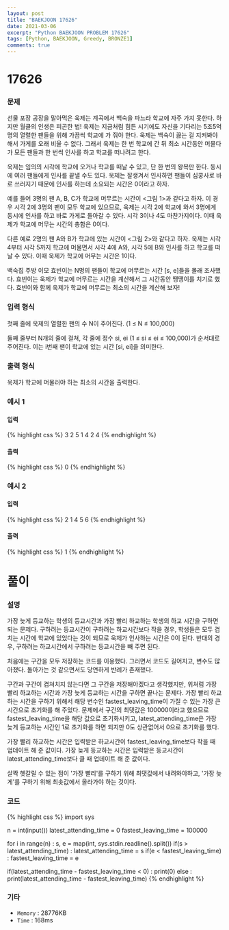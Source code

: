 ```yaml
---
layout: post
title: "BAEKJOON 17626"
date: 2021-03-06
excerpt: "Python BAEKJOON PROBLEM 17626"
tags: [Python, BAEKJOON, Greedy, BRONZE1]
comments: true
---
```


# 17626

### 문제
선물 포장 공장을 말아먹은 욱제는 계곡에서 백숙을 파느라 학교에 자주 가지 못한다. 하지만 월클의 인생은 피곤한 법! 욱제는 지금처럼 힘든 시기에도 자신을 기다리는 5조5억명의 열렬한 팬들을 위해 가끔씩 학교에 가 줘야 한다. 욱제는 백숙이 끓는 걸 지켜봐야 해서 가게를 오래 비울 수 없다. 그래서 욱제는 한 번 학교에 간 뒤 최소 시간동안 머물다가 모든 팬들과 한 번씩 인사를 하고 학교를 떠나려고 한다.

욱제는 임의의 시각에 학교에 오거나 학교를 떠날 수 있고, 단 한 번의 왕복만 한다. 동시에 여러 팬들에게 인사를 끝낼 수도 있다. 욱제는 잘생겨서 인사하면 팬들이 심쿵사로 바로 쓰러지기 때문에 인사를 하는데 소요되는 시간은 0이라고 하자.

예를 들어 3명의 팬 A, B, C가 학교에 머무르는 시간이 <그림 1>과 같다고 하자. 이 경우 시각 2에 3명의 팬이 모두 학교에 있으므로, 욱제는 시각 2에 학교에 와서 3명에게 동시에 인사를 하고 바로 가게로 돌아갈 수 있다. 시각 3이나 4도 마찬가지이다. 이때 욱제가 학교에 머무는 시간의 총합은 0이다.

다른 예로 2명의 팬 A와 B가 학교에 있는 시간이 <그림 2>와 같다고 하자. 욱제는 시각 4부터 시각 5까지 학교에 머물면서 시각 4에 A와, 시각 5에 B와 인사를 하고 학교를 떠날 수 있다. 이때 욱제가 학교에 머무는 시간은 1이다.

백숙집 주방 이모 효빈이는 N명의 팬들이 학교에 머무르는 시간 [s, e]들을 몰래 조사했다. 효빈이는 욱제가 학교에 머무르는 시간을 계산해서 그 시간동안 땡땡이를 치기로 했다. 효빈이와 함께 욱제가 학교에 머무르는 최소의 시간을 계산해 보자!

### 입력 형식
첫째 줄에 욱제의 열렬한 팬의 수 N이 주어진다. (1 ≤ N ≤ 100,000)

둘째 줄부터 N개의 줄에 걸쳐, 각 줄에 정수 si, ei (1 ≤ si ≤ ei ≤ 100,000)가 순서대로 주어진다. 이는 i번째 팬이 학교에 있는 시간 [si, ei]을 의미한다.

### 출력 형식
욱제가 학교에 머물러야 하는 최소의 시간을 출력한다.

### 예시 1
#### 입력
{% highlight css %}
3
2 5
1 4
2 4
{% endhighlight %}
#### 출력
{% highlight css %}
0
{% endhighlight %}

### 예시 2
#### 입력
{% highlight css %}
2
1 4
5 6
{% endhighlight %}
#### 출력
{% highlight css %}
1
{% endhighlight %}

# 풀이

### 설명
가장 늦게 등교하는 학생의 등교시간과 가장 빨리 하교하는 학생의 하교 시간을 구하면 되는 문제다. 
구하려는 등교시간이 구하려는 하교시간보다 작을 경우, 학생들은 모두 겹치는 시간에 학교에 있었다는 것이 되므로 욱제가 인사하는 시간은 0이 된다.
반대의 경우, 구하려는 하교시간에서 구하려는 등교시간을 빼 주면 된다.

처음에는 구간을 모두 저장하는 코드를 이용했다. 그러면서 코드도 길어지고, 변수도 많아졌다. 
돌아가는 것 같으면서도 당연하게 반례가 존재했다.

구간과 구간이 겹쳐치지 않는다면 그 구간을 저장해야겠다고 생각했지만, 위처럼 가장 빨리 하교하는 시간과 가장 늦게 등교하는 시간을 구하면 끝나는 문제다.
가장 빨리 하교하는 시간을 구하기 위해서 해당 변수인 fastest_leaving_time이 가질 수 있는 가장 큰 시간으로 초기화를 해 주었다.
문제에서 구간의 최댓값은 100000이라고 했으므로 fastest_leaving_time을 해당 값으로 초기화시키고, latest_attending_time은 가장 늦게 등교하는 시간인 1로 초기화를 하면 되지만 0도 상관없어서 0으로 초기화를 했다.

가장 빨리 하교하는 시간은 입력받은 하교시간이 fastest_leaving_time보다 작을 때 업데이트 해 준 값이다.
가장 늦게 등교하는 시간은 입력받은 등교시간이 latest_attending_time보다 클 때 업데이트 해 준 값이다.

살짝 헷갈릴 수 있는 점이 '가장 빨리'를 구하기 위해 최댓값에서 내려와야하고, '가장 늦게'를 구하기 위해 최솟값에서 올라가야 하는 것이다.

### 코드
{% highlight css %}
import sys

n = int(input())
latest_attending_time = 0
fastest_leaving_time = 100000

for i in range(n) :
    s, e = map(int, sys.stdin.readline().split())
    if(s > latest_attending_time) : latest_attending_time = s
    if(e < fastest_leaving_time) : fastest_leaving_time = e

if(latest_attending_time - fastest_leaving_time < 0) : print(0)
else : 
    print(latest_attending_time - fastest_leaving_time)
{% endhighlight %}

### 기타
- `Memory` : 28776KB
- `Time` : 168ms